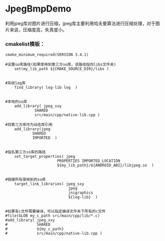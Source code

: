 # JpegBmpDemo
利用jpeg库对图片进行压缩，jpeg库主要利用哈夫曼算法进行压缩处理，对于图片来说，压缩度高，失真度小。

### cmakelist模板：

    cmake_minimum_required(VERSION 3.4.1)
    
    #设置so库路径(如果使用到第三方so库，该路径指向libs文件夹)
        set(my_lib_path ${CMAKE_SOURCE_DIR}/libs )
        

    #系统log库
        find_library( log-lib log  )
        

    #本地的so库
        add_library( jpeg_sxy
                 SHARED
                 src/main/cpp/native-lib.cpp )       
                       
    #将第三方库作为动态库引用
        add_library(jpeg
                SHARED
                IMPORTED  )
                

    #指名第三方so库的路径
        set_target_properties( jpeg
                           PROPERTIES IMPORTED_LOCATION
                           ${my_lib_path}/${ANDROID_ABI}/libjpeg.so  )
                           

    #链接所有使用到的so库
        target_link_libraries( jpeg_sxy
                                jpeg
                                jnigraphics
                                ${log-lib}  )
                                

    #如果有c文件需要编译，可以指定编译文件夹下所有的c文件
    #file(GLOB my_c_path src/main/cpp/lib/*.c)
    #add_library( jpeg_sxy
    #             SHARED
    #             ${my_c_path}
    #             src/main/cpp/native-lib.cpp )



